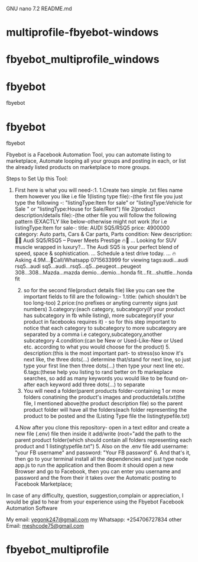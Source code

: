 GNU nano 7.2                                                            README.md                                                                     

# multiprofile-fbyebot-windows
fbyebot_multiprofile_windows
=======
# fbyebot
fbyebot
# fbyebot
fbyebot

Fbyebot is a Facebook Automation Tool, you can automate listing to marketplace, Automate looping all your groups and posting in each, or list the already listed products on marketplace to more groups.

Steps to Set Up this Tool:

1. First here is what you will need-:1.
  1.Create two simple .txt files name them however you like i.e
     file 1(listing type file):-(the first file you just type the following -: "listingType:Item for sale" or "listingType:Vehicle for Sale  " or "listingType:House for Sale/Rent")
     file 2(product description/details file):-(the other file you  will follow the following pattern (EXACTLY like below-otherwise might not work )for i.e listingType:Item for sale-:
        title: AUDI SQ5/RSQ5
        price: 4900000
        category: Auto parts, Cars & Car parts, Parts 
        condition: New
       description: 🚀🔥 Audi SQ5/RSQ5 – Power Meets Prestige 🔥🚀 ... Looking for SUV muscle wrapped in luxury?... The Audi SQ5 is your perfect blend of speed, space & sophistication. ...                              Schedule a test drive today. ... 🔥Asking 4.9M...🤙Call/Whatsapp 0715633999 for viewing
        tags:audi...audi rsq5...audi sq5...audi...rsq5...q5...peugeot...peugeot 308...308...Mazda...mazda demio...demio...honda fit...fit...shuttle...honda fit

   2. so for the second file(product details file) like you can see the important fields to fill are the following:-
         1.title: (which shouldn't be too long-too)
          2.price:(no prefixes or anyting currenty signs just numbers)
          3.category:(each category, subcategory(if your product has subcategory in fb while listing), more subcategory(if your product in facebooks requires it) - so for this step important to                 notice that each category to subcategory to more subcategory are separated by a comma i.e category,subcategory,another subcategory
          4.condition:(can be New or Used-Like-New or Used etc. according to what you would choose for the product)
          5. description:(this is the most important part- to stress(so know it's next like, the three dots(...) determine that/stand for next line, so just type your first line then three                   dots(...) then type your next line etc.
          6.tags:(these help you listing to rand better on fb markeplace searches, so add as many keywords you would like to be found on- after each keyword add three dots(...) to separate
    3. You will need a folder(parent products folder-containing 1 or more folders conatining the product's images and productdetails.txt(the file, I mentioned above(the product description file)         so the parent product folder will have all the folders(each folder representing the product to be posted and the (Listing Type file the listingtypefile.txt) 

   4.Now after you clone this repository- open in a text editor and create a new file (.env) file then inside it add/write (root="add the path to the parent product folder(which should contain         all folders representing each product and 1 listingtypefile.txt")
   5. Also on the .env file add username: "your FB username" and password: "Your FB password"
   6. And that's it,  then  go to your terminal  install all the dependencies and just type node app.js to run the application and then Boom it should open a new Browser and go to Facebook, then you can enter you username and password and the from their it takes over the Automatic posting to Facebook Marketplace;


In case of any difficulty, question, suggestion,complain or appreciation, I would be glad to hear from your experience using the Fbyebot Facebook Automation Software

My email: yegonk247@gmail.com
my Whatsapp: +254706727834
other Email: meshcode75@gmail.com

# fbyebot_multiprofile
